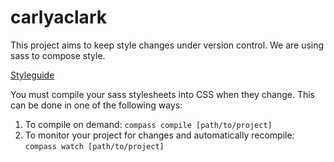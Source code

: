 # carlyaclark

This project aims to keep style changes under version control. We are using sass to compose style.

<a href="http://devzdev.github.io/carlyaclark/">Styleguide</a>

You must compile your sass stylesheets into CSS when they change.
This can be done in one of the following ways:
  1. To compile on demand:
     `compass compile [path/to/project]`
  2. To monitor your project for changes and automatically recompile:
     `compass watch [path/to/project]`


